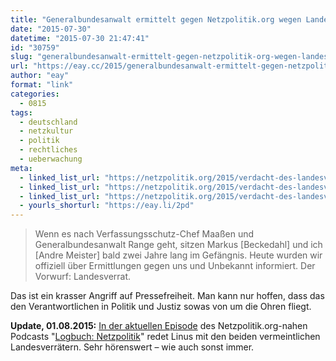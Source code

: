 ```yaml
---
title: "Generalbundesanwalt ermittelt gegen Netzpolitik.org wegen Landesverrat"
date: "2015-07-30"
datetime: "2015-07-30 21:47:41"
id: "30759"
slug: "generalbundesanwalt-ermittelt-gegen-netzpolitik-org-wegen-landesverrat"
url: "https://eay.cc/2015/generalbundesanwalt-ermittelt-gegen-netzpolitik-org-wegen-landesverrat/"
author: "eay"
format: "link"
categories:
  - 0815
tags:
  - deutschland
  - netzkultur
  - politik
  - rechtliches
  - ueberwachung
meta:
  - linked_list_url: "https://netzpolitik.org/2015/verdacht-des-landesverrats-generalbundesanwalt-ermittelt-doch-auch-gegen-uns-nicht-nur-unsere-quellen/"
  - linked_list_url: "https://netzpolitik.org/2015/verdacht-des-landesverrats-generalbundesanwalt-ermittelt-doch-auch-gegen-uns-nicht-nur-unsere-quellen/"
  - linked_list_url: "https://netzpolitik.org/2015/verdacht-des-landesverrats-generalbundesanwalt-ermittelt-doch-auch-gegen-uns-nicht-nur-unsere-quellen/"
  - yourls_shorturl: "https://eay.li/2pd"
---
```


> Wenn es nach Verfassungsschutz-Chef Maaßen und Generalbundesanwalt Range geht, sitzen Markus \[Beckedahl\] und ich \[Andre Meister\] bald zwei Jahre lang im Gefängnis. Heute wurden wir offiziell über Ermittlungen gegen uns und Unbekannt informiert. Der Vorwurf: Landesverrat.

Das ist ein krasser Angriff auf Pressefreiheit. Man kann nur hoffen, dass das den Verantwortlichen in Politik und Justiz sowas von um die Ohren fliegt.

**Update, 01.08.2015:** [In der aktuellen Episode](http://logbuch-netzpolitik.de/lnp149-landesverrat) des Netzpolitik.org-nahen Podcasts "[Logbuch: Netzpolitik](http://logbuch-netzpolitik.de/)" redet Linus mit den beiden vermeintlichen Landesverrätern. Sehr hörenswert – wie auch sonst immer.
